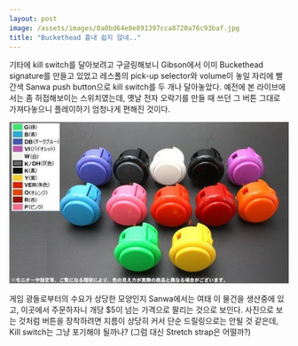 ```yaml
---
layout: post
image: /assets/images/0a0bd64e8e891397cca8720a76c93baf.jpg
title: "Buckethead 흉내 쉽지 않네.."
---
```



기타에 kill switch를 달아보려고 구글링해보니 Gibson에서 이미 Buckethead signature를 만들고 있었고 레스폴의 pick-up selector와 volume이 놓일 자리에 빨간색 Sanwa push button으로 kill switch를 두 개나 달아놓았다. 예전에 본 라이브에서는 좀 허접해보이는 스위치였는데, 옛날 전자 오락기를 만들 때 쓰던 그 버튼 그대로 가져다놓으니 플레이하기 엄청나게 편해진 것이다.



![image](/assets/images/0a0bd64e8e891397cca8720a76c93baf.jpg)




게임 광들로부터의 수요가 상당한 모양인지 Sanwa에서는 여태 이 물건을 생산중에 있고, 이곳에서 주문하자니 개당 $5이 넘는 가격으로 팔리는 것으로 보인다. 사진으로 보는 것처럼 버튼을 장착하려면 지름이 상당히 커서 단순 드릴링으로는 안될 것 같은데, Kill switch는 그냥 포기해야 될까나? (그럼 대신 Stretch strap은 어떨까?)


